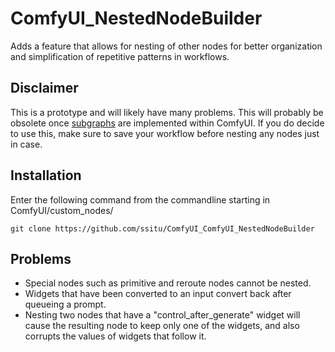 # ComfyUI_NestedNodeBuilder
Adds a feature that allows for nesting of other nodes for better organization and simplification of repetitive patterns in workflows.

## Disclaimer
This is a prototype and will likely have many problems. This will probably be obsolete once [subgraphs](https://github.com/comfyanonymous/ComfyUI/pull/724) are implemented within ComfyUI. If you do decide to use this, make sure to save your workflow before nesting any nodes just in case.

## Installation
Enter the following command from the commandline starting in ComfyUI/custom_nodes/
```
git clone https://github.com/ssitu/ComfyUI_ComfyUI_NestedNodeBuilder
```

## Problems
- Special nodes such as primitive and reroute nodes cannot be nested.
- Widgets that have been converted to an input convert back after queueing a prompt.
- Nesting two nodes that have a "control_after_generate" widget will cause the resulting node to keep only one of the widgets, and also corrupts the values of widgets that follow it.